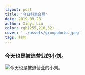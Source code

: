 ```yaml
---
layout: post
title: '今日科室合照'
date: 2019-09-28
author: Xinyi Liu
color: rgb(255,210,32)
cover: '../assets/groupphoto.jpeg'
tags: 科室
---
```


### 今天也是被迫营业的小刘。

![今天也是被迫营业的小刘。]({{"../assets/groupphoto.jpeg"|absolute_url}})

